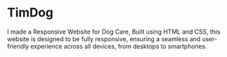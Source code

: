 # TimDog
I made a Responsive Website for Dog Care, Built using HTML and CSS, this website is designed to be fully responsive, ensuring a seamless and user-friendly experience across all devices, from desktops to smartphones.
